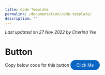 ```yaml
---
title: Code Template
permalink: /documentation/code-template/
description: ""
---
```

*Last updated on 27 Nov 2022 by Cherina Yee*

# Button
Copy below code for this button <a style="background-color: #0A66C2; color: white; text-decoration: none; border-radius: 100px; padding-left: 20px; padding-right: 20px; padding-top:8px; padding-bottom:8px" target="_blank" href="https://www.google.com">Click Me</a>